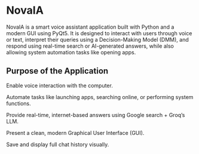 # NovaIA
NovaIA is a smart voice assistant application built with Python and a modern GUI using PyQt5.
It is designed to interact with users through voice or text, interpret their queries using a Decision-Making Model (DMM), and respond using real-time search or AI-generated answers, while also allowing system automation tasks like opening apps.

 ## Purpose of the Application

Enable voice interaction with the computer.

Automate tasks like launching apps, searching online, or performing system functions.

Provide real-time, internet-based answers using Google search + Groq’s LLM.

Present a clean, modern Graphical User Interface (GUI).

Save and display full chat history visually.
